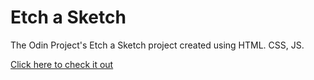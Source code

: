 # Etch a Sketch

The Odin Project's Etch a Sketch project created using HTML. CSS, JS.

[Click here to check it out](https://qu1dy.github.io/odin-etch-a-sketch)


